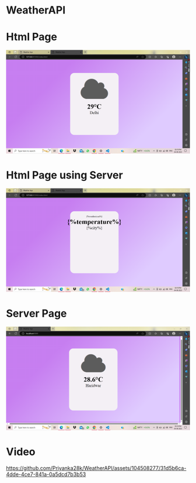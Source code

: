 # WeatherAPI

<h1>Html Page</h1>
<img src = "Screenshot (162).png">
<h1>Html Page using Server</h1>
<img src = "Screenshot (161).png">
<h1>Server Page</h1>
<img src = "Screenshot (160).png">
<h1>Video </h1>
<!-- <video width="320" height="240" controls>  
<source src="WeatherAPI.mp4" type="video/mp4">  
</video>   -->

https://github.com/Priyanka28k/WeatherAPI/assets/104508277/31d5b6ca-4dde-4ce7-841a-0a5dcd7b3b53

